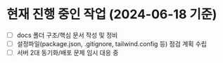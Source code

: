 # 현재 진행 중인 작업 (2024-06-18 기준)

- [ ] docs 폴더 구조/핵심 문서 작성 및 정비
- [ ] 설정파일(package.json, .gitignore, tailwind.config 등) 점검 계획 수립
- [ ] 서버 2대 동기화/배포 문제 임시 대응 중
